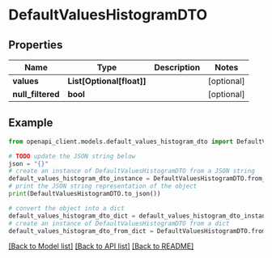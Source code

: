 # DefaultValuesHistogramDTO


## Properties

Name | Type | Description | Notes
------------ | ------------- | ------------- | -------------
**values** | **List[Optional[float]]** |  | [optional] 
**null_filtered** | **bool** |  | [optional] 

## Example

```python
from openapi_client.models.default_values_histogram_dto import DefaultValuesHistogramDTO

# TODO update the JSON string below
json = "{}"
# create an instance of DefaultValuesHistogramDTO from a JSON string
default_values_histogram_dto_instance = DefaultValuesHistogramDTO.from_json(json)
# print the JSON string representation of the object
print(DefaultValuesHistogramDTO.to_json())

# convert the object into a dict
default_values_histogram_dto_dict = default_values_histogram_dto_instance.to_dict()
# create an instance of DefaultValuesHistogramDTO from a dict
default_values_histogram_dto_from_dict = DefaultValuesHistogramDTO.from_dict(default_values_histogram_dto_dict)
```
[[Back to Model list]](../README.md#documentation-for-models) [[Back to API list]](../README.md#documentation-for-api-endpoints) [[Back to README]](../README.md)


